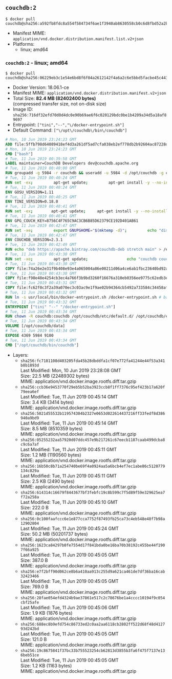## `couchdb:2`

```console
$ docker pull couchdb@sha256:a592fb8fdc8a554f584734f6ae1f3940ab8630558cb0c6d8fbd52a2b9d9a3cfa
```

-	Manifest MIME: `application/vnd.docker.distribution.manifest.list.v2+json`
-	Platforms:
	-	linux; amd64

### `couchdb:2` - linux; amd64

```console
$ docker pull couchdb@sha256:06229eb3c1e54e6bd8f6f04a2612142f4a6a2c6e5bbd5facbe45c443267f4b3e
```

-	Docker Version: 18.06.1-ce
-	Manifest MIME: `application/vnd.docker.distribution.manifest.v2+json`
-	Total Size: **82.4 MB (82402400 bytes)**  
	(compressed transfer size, not on-disk size)
-	Image ID: `sha256:716df32efd70d0d4dc0e90b69ae6f6c020129bdc0be1b4209a34d5a18af89697`
-	Entrypoint: `["tini","--","\/docker-entrypoint.sh"]`
-	Default Command: `["\/opt\/couchdb\/bin\/couchdb"]`

```dockerfile
# Mon, 10 Jun 2019 23:24:23 GMT
ADD file:5ffb798d64089418ef4d3a261df5ad7cfa038eb2ef778db2b92604ac87228d99 in / 
# Mon, 10 Jun 2019 23:24:23 GMT
CMD ["bash"]
# Tue, 11 Jun 2019 00:39:58 GMT
LABEL maintainer=CouchDB Developers dev@couchdb.apache.org
# Tue, 11 Jun 2019 00:40:00 GMT
RUN groupadd -g 5984 -r couchdb && useradd -u 5984 -d /opt/couchdb -g couchdb couchdb
# Tue, 11 Jun 2019 00:40:24 GMT
RUN set -ex;         apt-get update;         apt-get install -y --no-install-recommends                 apt-transport-https                 ca-certificates                 dirmngr                 gnupg         ;         rm -rf /var/lib/apt/lists/*
# Tue, 11 Jun 2019 00:40:24 GMT
ENV GOSU_VERSION=1.11
# Tue, 11 Jun 2019 00:40:25 GMT
ENV TINI_VERSION=0.18.0
# Tue, 11 Jun 2019 00:40:41 GMT
RUN set -ex; 		apt-get update; 	apt-get install -y --no-install-recommends wget; 	rm -rf /var/lib/apt/lists/*; 		dpkgArch="$(dpkg --print-architecture | awk -F- '{ print $NF }')"; 		wget -O /usr/local/bin/gosu "https://github.com/tianon/gosu/releases/download/${GOSU_VERSION}/gosu-$dpkgArch"; 	wget -O /usr/local/bin/gosu.asc "https://github.com/tianon/gosu/releases/download/$GOSU_VERSION/gosu-$dpkgArch.asc"; 	export GNUPGHOME="$(mktemp -d)";         echo "disable-ipv6" >> ${GNUPGHOME}/dirmngr.conf;         for server in $(shuf -e pgpkeys.mit.edu             ha.pool.sks-keyservers.net             hkp://p80.pool.sks-keyservers.net:80             pgp.mit.edu) ; do         gpg --batch --keyserver $server --recv-keys B42F6819007F00F88E364FD4036A9C25BF357DD4 && break || : ;         done; 	gpg --batch --verify /usr/local/bin/gosu.asc /usr/local/bin/gosu; 	rm -rf "$GNUPGHOME" /usr/local/bin/gosu.asc; 	chmod +x /usr/local/bin/gosu; 	gosu nobody true;     	wget -O /usr/local/bin/tini "https://github.com/krallin/tini/releases/download/v${TINI_VERSION}/tini-$dpkgArch"; 	wget -O /usr/local/bin/tini.asc "https://github.com/krallin/tini/releases/download/v${TINI_VERSION}/tini-$dpkgArch.asc"; 	export GNUPGHOME="$(mktemp -d)";         echo "disable-ipv6" >> ${GNUPGHOME}/dirmngr.conf;         for server in $(shuf -e pgpkeys.mit.edu             ha.pool.sks-keyservers.net             hkp://p80.pool.sks-keyservers.net:80             pgp.mit.edu) ; do         gpg --batch --keyserver $server --recv-keys 595E85A6B1B4779EA4DAAEC70B588DFF0527A9B7 && break || : ;         done; 	gpg --batch --verify /usr/local/bin/tini.asc /usr/local/bin/tini; 	rm -rf "$GNUPGHOME" /usr/local/bin/tini.asc; 	chmod +x /usr/local/bin/tini;         apt-get purge -y --auto-remove wget; 	tini --version
# Tue, 11 Jun 2019 00:40:41 GMT
ENV GPG_COUCH_KEY=8756C4F765C9AC3CB6B85D62379CE192D401AB61
# Tue, 11 Jun 2019 00:42:47 GMT
RUN set -xe;         export GNUPGHOME="$(mktemp -d)";         echo "disable-ipv6" >> ${GNUPGHOME}/dirmngr.conf;         for server in $(shuf -e pgpkeys.mit.edu             ha.pool.sks-keyservers.net             hkp://p80.pool.sks-keyservers.net:80             pgp.mit.edu) ; do                 gpg --batch --keyserver $server --recv-keys $GPG_COUCH_KEY && break || : ;         done;         gpg --batch --export $GPG_COUCH_KEY > /etc/apt/trusted.gpg.d/couchdb.gpg;         command -v gpgconf && gpgconf --kill all || :;         rm -rf "$GNUPGHOME";         apt-key list
# Tue, 11 Jun 2019 00:42:47 GMT
ENV COUCHDB_VERSION=2.3.1
# Tue, 11 Jun 2019 00:42:49 GMT
RUN echo "deb https://apache.bintray.com/couchdb-deb stretch main" > /etc/apt/sources.list.d/couchdb.list
# Tue, 11 Jun 2019 00:43:30 GMT
RUN set -xe;         apt-get update;                 echo "couchdb couchdb/mode select none" | debconf-set-selections;         DEBIAN_FRONTEND=noninteractive apt-get install -y --allow-downgrades --allow-remove-essential --allow-change-held-packages                 couchdb="$COUCHDB_VERSION"~stretch         ;         rmdir /var/lib/couchdb /var/log/couchdb;         rm /opt/couchdb/data /opt/couchdb/var/log;         mkdir -p /opt/couchdb/data /opt/couchdb/var/log;         chown couchdb:couchdb /opt/couchdb/data /opt/couchdb/var/log;         chmod 777 /opt/couchdb/data /opt/couchdb/var/log;         rm /opt/couchdb/etc/default.d/10-filelog.ini;         rm -rf /var/lib/apt/lists/*
# Tue, 11 Jun 2019 00:43:30 GMT
COPY file:74a26e2e31f9b408e93e4a065004a86e00211d06a4ce6ab1fbc23640bd92a929 in /opt/couchdb/etc/default.d/ 
# Tue, 11 Jun 2019 00:43:30 GMT
COPY file:f98e48e4254cb3ec4a766f3b9bd3260f16676a310eb0356ee9775c62edb3e8f3 in /opt/couchdb/etc/ 
# Tue, 11 Jun 2019 00:43:31 GMT
COPY file:fc62f0c3f2a39a070ec3c03ac9e1f9ae02b94364cb5492a733584c34458af969 in /usr/local/bin 
# Tue, 11 Jun 2019 00:43:32 GMT
RUN ln -s usr/local/bin/docker-entrypoint.sh /docker-entrypoint.sh # backwards compat
# Tue, 11 Jun 2019 00:43:32 GMT
ENTRYPOINT ["tini" "--" "/docker-entrypoint.sh"]
# Tue, 11 Jun 2019 00:43:34 GMT
RUN chown -R couchdb:couchdb /opt/couchdb/etc/default.d/ /opt/couchdb/etc/vm.args
# Tue, 11 Jun 2019 00:43:34 GMT
VOLUME [/opt/couchdb/data]
# Tue, 11 Jun 2019 00:43:34 GMT
EXPOSE 4369 5984 9100
# Tue, 11 Jun 2019 00:43:34 GMT
CMD ["/opt/couchdb/bin/couchdb"]
```

-	Layers:
	-	`sha256:fc7181108d403205fda45b28dbddfa1cf07e772fa41244e44f53a341b8b1893d`  
		Last Modified: Mon, 10 Jun 2019 23:28:08 GMT  
		Size: 22.5 MB (22489302 bytes)  
		MIME: application/vnd.docker.image.rootfs.diff.tar.gzip
	-	`sha256:ccb36e9453770f29eb5b52ba3923ccb8f1ff7376c95ef423b17a620f79eea6ef`  
		Last Modified: Tue, 11 Jun 2019 00:45:14 GMT  
		Size: 3.4 KB (3414 bytes)  
		MIME: application/vnd.docker.image.rootfs.diff.tar.gzip
	-	`sha256:5021d55532b119574304b2327e0653d022614437216ff33fedf8d386940a9bd9`  
		Last Modified: Tue, 11 Jun 2019 00:45:14 GMT  
		Size: 8.5 MB (8510359 bytes)  
		MIME: application/vnd.docker.image.rootfs.diff.tar.gzip
	-	`sha256:05255232aa57920d07ddc457e9b217261c67eecb1187caab499dcba8c9c6a7af`  
		Last Modified: Tue, 11 Jun 2019 00:45:11 GMT  
		Size: 1.2 MB (1190560 bytes)  
		MIME: application/vnd.docker.image.rootfs.diff.tar.gzip
	-	`sha256:16b50c8b71a254740be69f4a0924aa5a6bcb4ef7ec1abe86c5120779134c829a`  
		Last Modified: Tue, 11 Jun 2019 00:45:11 GMT  
		Size: 2.5 KB (2490 bytes)  
		MIME: application/vnd.docker.image.rootfs.diff.tar.gzip
	-	`sha256:614314c16679f8443677bf3febfc19c8b599c7f5d89f59e329625ea7f72a258a`  
		Last Modified: Tue, 11 Jun 2019 00:45:10 GMT  
		Size: 222.0 B  
		MIME: application/vnd.docker.image.rootfs.diff.tar.gzip
	-	`sha256:0c100faafccc6e1e877cca7752f87493fb25ca73c4eb548e48f7b98a12902804`  
		Last Modified: Tue, 11 Jun 2019 00:45:24 GMT  
		Size: 50.2 MB (50201737 bytes)  
		MIME: application/vnd.docker.image.rootfs.diff.tar.gzip
	-	`sha256:1623ca84297b0fe7554d17f841bda0be16ba70b38192c455be44f1907f66a925`  
		Last Modified: Tue, 11 Jun 2019 00:45:05 GMT  
		Size: 387.0 B  
		MIME: application/vnd.docker.image.rootfs.diff.tar.gzip
	-	`sha256:e7f2bff90d062ce8b6a410aa913c255d9a621ca461de7df36ba16cab32423466`  
		Last Modified: Tue, 11 Jun 2019 00:45:05 GMT  
		Size: 769.0 B  
		MIME: application/vnd.docker.image.rootfs.diff.tar.gzip
	-	`sha256:28fae054efd4324b9ae37861e517c2c78676be1a4cccc10194f9c054cbf25afe`  
		Last Modified: Tue, 11 Jun 2019 00:45:06 GMT  
		Size: 1.9 KB (1876 bytes)  
		MIME: application/vnd.docker.image.rootfs.diff.tar.gzip
	-	`sha256:688ec8b9efd754c86733ed2c0aa2aa6118cb2802ff522d68f48d412793d242bd`  
		Last Modified: Tue, 11 Jun 2019 00:45:05 GMT  
		Size: 121.0 B  
		MIME: application/vnd.docker.image.rootfs.diff.tar.gzip
	-	`sha256:19c8675841f37bc33b755523254cb62813d3855b3fa6f475f7137e136beb51ce`  
		Last Modified: Tue, 11 Jun 2019 00:45:05 GMT  
		Size: 1.2 KB (1163 bytes)  
		MIME: application/vnd.docker.image.rootfs.diff.tar.gzip
